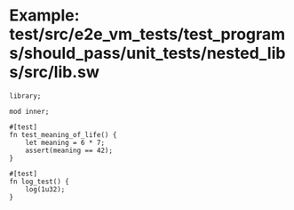 # Example: test/src/e2e_vm_tests/test_programs/should_pass/unit_tests/nested_libs/src/lib.sw

```sway
library;

mod inner;

#[test]
fn test_meaning_of_life() {
    let meaning = 6 * 7;
    assert(meaning == 42);
}

#[test]
fn log_test() {
    log(1u32);
}

```
